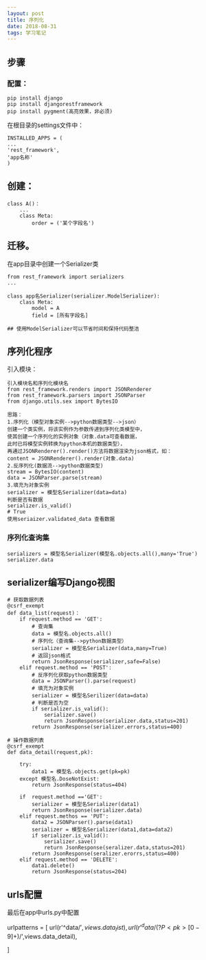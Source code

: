 ```yaml
---
layout: post
title: 序列化
date: 2018-08-31
tags: 学习笔记
---
```

## 步骤
### 配置：
    
    pip install django
    pip install djangorestframework
    pip install pygment(高亮效果，非必须)
    
在根目录的settings文件中：

    INSTALLED_APPS = (
    ...
    'rest_framework',
    'app名称'
    )
    
## 创建：
    
    class A()：
        ...
        class Meta:
            order = ('某个字段名')

## 迁移。

在app目录中创建一个Serializer类

    from rest_framework import serializers
    ...
    
    class app名Serializer(serializer.ModelSerializer):
        class Meta:
            model = A
            field = [所有字段名]
            
    ## 使用ModelSerializer可以节省时间和保持代码整洁
    
## 序列化程序
引入模块：
    
    引入模块名和序列化模块名
    from rest_framework.renders import JSONRenderer
    from rest_framework.parsers import JSONParser
    from django.utils.sex import BytesIO
    
    思路：
    1.序列化（模型对象实例-->python数据类型-->json）
    创建一个类实例，将该实例作为参数传递到序列化类模型中，
    使其创建一个序列化的实例对象（对象.data可查看数据，
    此时已将模型实例转换为python本机的数据类型），
    再通过JSONRenderer().render()方法将数据渲染为json格式，如：
    content = JSONRenderer().render(对象.data)
    2.反序列化(数据流-->python数据类型)
    stream = BytesIO(content)
    data = JSONParser.parse(stream)
    3.填充为对象实例
    serializer = 模型名Serializer(data=data) 
    判断是否有数据
    serializer.is_valid()
    # True
    使用seriaizer.validated_data 查看数据
### 序列化查询集

    serializers = 模型名Serializer(模型名.objects.all(),many='True')
    serializer.data
    
## serializer编写Django视图
    # 获取数据列表
    @csrf_exempt
    def data_list(request)：
        if request.method == 'GET':
            # 查询集
            data = 模型名.objects.all()
            # 序列化（查询集-->python数据类型）
            serializer = 模型名Serializer(data,many=True)
            # 返回json格式
            return JsonResponse(serializer,safe=False)
        elif request.method == 'POST':
            # 反序列化获取python数据类型
            data = JSONParser().parse(request)
            # 填充为对象实例
            serializer = 模型名Serilizer(data=data)
            # 判断是否为空
            if serializer.is_valid():
                serializer.save()
                return JsonResponse(serializer.data,status=201)
            return JsonResponse(serializer.errors,status=400)
        
    # 操作数据列表
    @csrf_exempt
    def data_detail(request,pk):
    
        try:
            data1 = 模型名.objects.get(pk=pk)
        except 模型名.DoseNotExist:
            return JsonResponse(status=404)
        
        if  request.method =='GET':
            serializer = 模型名Serializer(data1)
            return JsonResponse(serializer.data)
        elif request.methos == 'PUT':
            data2 = JSONParser().parse(data1)
            serializer = 模型名Serializer(data1,data=data2)
            if serializer.is_valid():
                serializer.save()
                return JsonResponse(seralizer.data,status=201)
            return JsonResponse(seralizer.erorrs,status=400)
        elif request.method == 'DELETE':
            data1.delete()
            return JsonResponse(status=204)
            
            
## urls配置

最后在app中urls.py中配置

urlpatterns = [
url(r'^data/$',views.data_list),
url(r'^data/(?P<pk>[0-9]+)/$',views.data_detail),

]
    
    
    
    
    
    
    
    
    
    
    
    
    
    
    
    
    
    
    
    
    
    
    
    
    
    
    
    
    
    
    
    
    


















